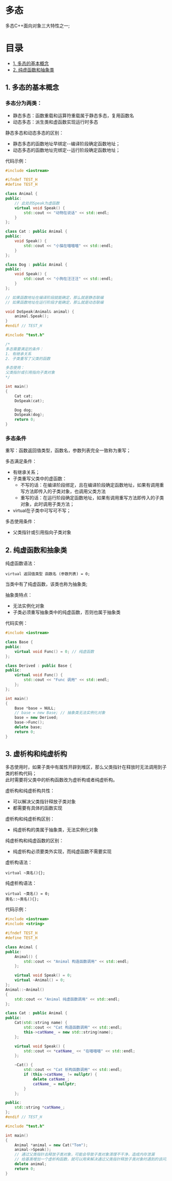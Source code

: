 # 多态
多态C++面向对象三大特性之一;   
# 目录
 - [1. 多态的基本概念](#1-多态的基本概念)
 - [2. 纯虚函数和抽象类](#2-纯虚函数和抽象类)

## 1. 多态的基本概念
### 多态分为两类：  
- 静态多态：函数重载和运算符重载属于静态多态，复用函数名
- 动态多态：派生类和虚函数实现运行时多态

静态多态和动态多态的区别：
- 静态多态的函数地址早绑定--编译阶段确定函数地址；
- 动态多态的函数地址完绑定--运行阶段确定函数地址；

代码示例：
```cpp
#include <iostream>

#ifndef TEST_H
#define TEST_H

class Animal {
public: 
    // 此处的Speak为虚函数
    virtual void Speak() {
        std::cout << "动物在说话" << std::endl;
    }
};

class Cat : public Animal {
public: 
    void Speak() {
        std::cout << "小猫在喵喵喵" << std::endl;
    }
};

class Dog : public Animal {
public: 
    void Speak() {
        std::cout << "小狗在汪汪汪" << std::endl;
    }
};

// 如果函数地址在编译阶段就能确定，那么就是静态联编
// 如果函数地址在运行阶段才能确定，那么就是动态联编

void DoSpeak(Animal& animal) {
    animal.Speak();
}
#endif // TEST_H
```
```cpp
#include "test.h"

/* 
多态需要满足的条件：
1. 有继承关系
2. 子类重写了父类的函数

多态使用：
父类指针或引用指向子类对象
*/ 

int main()
{
    Cat cat;
    DoSpeak(cat);

    Dog dog;
    DoSpeak(dog);
    return 0;
}
```
### 多态条件
重写：函数返回值类型，函数名，参数列表完全一致称为重写；

多态满足条件：  
- 有继承关系；
- 子类重写父类中的虚函数：
  - 不写的话：在编译阶段绑定，且在编译阶段确定函数地址，如果有调用重写方法即传入的子类对象，也调用父类方法
  - 重写的话：在运行阶段确定函数地址，如果有调用重写方法即传入的子类对象，此时调用子类方法；
- virtual在子类中可写可不写；

多态使用条件：  
- 父类指针或引用指向子类对象


## 2. 纯虚函数和抽象类
纯虚函数语法：
```
virtual 返回值类型 函数名 (参数列表) = 0;
```
当类中有了纯虚函数，该类也称为抽象类;  

抽象类特点：  
- 无法实例化对象  
- 子类必须重写抽象类中的纯虚函数，否则也属于抽象类

代码实例：  
```cpp
#include <iostream>

class Base {
public: 
    virtual void Func() = 0; // 纯虚函数
};

class Derived : public Base {
public:
    virtual void Func() {
        std::cout << "Func 调用" << std::endl;
    };
};

int main()
{
    Base *base = NULL;
    // base = new Base; // 抽象类无法实例化对象
    base = new Derived;
    base->Func();
    delete base;
    return 0;
}
```

## 3. 虚析构和纯虚析构
多态使用时，如果子类中有属性开辟到堆区，那么父类指针在释放时无法调用到子类的析构代码；  
此时需要将父类中的析构函数改为虚析构或者纯虚析构。  

虚析构和纯虚析构共性：  
- 可以解决父类指针释放子类对象
- 都需要有具体的函数实现

虚析构和纯虚析构区别：  
- 纯虚析构的类属于抽象类，无法实例化对象

纯虚析构和纯虚函数的区别：  
- 纯虚析构必须要类外实现，而纯虚函数不需要实现

虚析构语法：
```
virtual ~类名(){};
```
纯虚析构语法：
```
virtual ~类名() = 0;
类名::~类名(){};
```

代码示例：
```cpp
#include <iostream>
#include <string>

#ifndef TEST_H
#define TEST_H

class Animal {
public: 
    Animal() {
        std::cout << "Animal 构造函数调用" << std::endl;
    };

    virtual void Speak() = 0;
    virtual ~Animal() = 0;
};
Animal::~Animal() 
{
    std::cout << "Animal 纯虚函数调用" << std::endl;
};

class Cat : public Animal {
public: 
    Cat(std::string name) {
        std::cout << "Cat 构造函数调用" << std::endl;
        this->catName_ = new std::string(name);
    };

    virtual void Speak() {
        std::cout << *catName_ << "在喵喵喵" << std::endl;
    };

    ~Cat() {
        std::cout << "Cat 析构函数调用" << std::endl;
        if (this->catName_ != nullptr) {
            delete catName_;
            catName_ = nullptr;
        } 
    };

public:
    std::string *catName_;
};
#endif // TEST_H
```
```cpp
#include "test.h"

int main()
{
    Animal *animal = new Cat("Tom");
    animal->Speak();
    // 通过父类指针去释放子类对象，可能会导致子类对象清理不干净，造成内存泄漏
    // 给基类增加一个虚析构函数，就可以用来解决通过父类指针释放子类对象时遇到的该问题
    delete animal;
    return 0;
}
```
